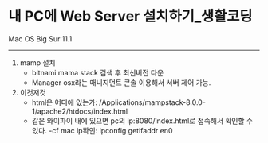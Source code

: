 # 내 PC에 Web Server 설치하기_생활코딩

Mac OS Big Sur 11.1

---

1. mamp 설치 
   - bitnami mama stack 검색 후 최신버전 다운
   - Manager osx라는 매니지먼트 콘솔 이용해서 서버 제어 가능.
2. 이것저것
   - html은 어디에 있는가: /Applications/mampstack-8.0.0-1/apache2/htdocs/index.html
   - 같은 와이파이 내에 있으면 pc의 ip:8080/index.html로 접속해서 확인할 수 있다.
   -cf mac ip확인: ipconfig getifaddr en0



